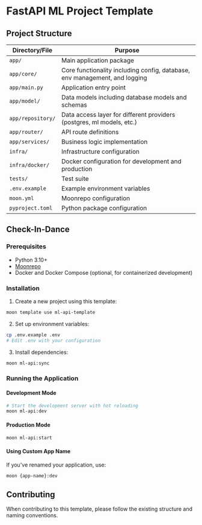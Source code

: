 # FastAPI ML Project Template

## Project Structure

| Directory/File | Purpose |
|----------------|---------|
| `app/` | Main application package |
| `app/core/` | Core functionality including config, database, env management, and logging |
| `app/main.py` | Application entry point |
| `app/model/` | Data models including database models and schemas |
| `app/repository/` | Data access layer for different providers (postgres, ml models, etc.) |
| `app/router/` | API route definitions |
| `app/services/` | Business logic implementation |
| `infra/` | Infrastructure configuration |
| `infra/docker/` | Docker configuration for development and production |
| `tests/` | Test suite |
| `.env.example` | Example environment variables |
| `moon.yml` | Moonrepo configuration |
| `pyproject.toml` | Python package configuration |

## Check-In-Dance

### Prerequisites

- Python 3.10+
- [Moonrepo](https://moonrepo.dev/docs/getting-started/installation)
- Docker and Docker Compose (optional, for containerized development)

### Installation

1. Create a new project using this template:

```bash
moon template use ml-api-template
```

2. Set up environment variables:

```bash
cp .env.example .env
# Edit .env with your configuration
```

3. Install dependencies:

```bash
moon ml-api:sync
```

### Running the Application

#### Development Mode

```bash
# Start the development server with hot reloading
moon ml-api:dev
```

#### Production Mode

```bash
moon ml-api:start
```

#### Using Custom App Name

If you've renamed your application, use:

```bash
moon {app-name}:dev
```

## Contributing

When contributing to this template, please follow the existing structure and naming conventions.
